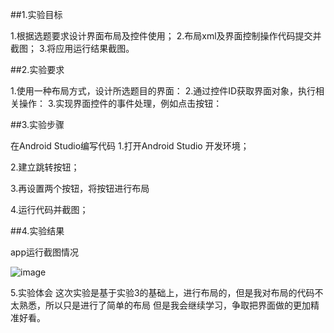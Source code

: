 

##1.实验目标

1.根据选题要求设计界面布局及控件使用；
2.布局xml及界面控制操作代码提交并截图；
3.将应用运行结果截图。

##2.实验要求

1.使用一种布局方式，设计所选题目的界面：
2.通过控件ID获取界面对象，执行相关操作：
3.实现界面控件的事件处理，例如点击按钮：

##3.实验步骤

在Android Studio编写代码
1.打开Android Studio 开发环境；

2.建立跳转按钮；

3.再设置两个按钮，将按钮进行布局

4.运行代码并截图；

##4.实验结果

app运行截图情况

![image](https://github.com/yeyongqi/android-labs-2018/blob/master/com1614080901127/4_1.png)

5.实验体会
这次实验是基于实验3的基础上，进行布局的，但是我对布局的代码不太熟悉，所以只是进行了简单的布局
但是我会继续学习，争取把界面做的更加精准好看。
